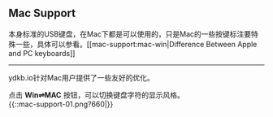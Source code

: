 ## Mac Support

本身标准的USB键盘，在Mac下都是可以使用的，只是Mac的一些按键标注要特殊一些，具体可以参看。[[mac-support:mac-win|Difference Between Apple and PC keyboards]]

---

ydkb.io针对Mac用户提供了一些友好的优化。

点击 **Win⇌MAC** 按钮，可以切换键盘字符的显示风格。  
{{::mac-support-01.png?660|}}